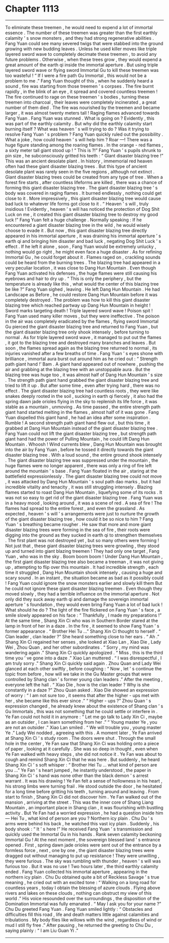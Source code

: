 
# Chapter 1113


---

To eliminate these treemen , he would need to expend a lot of immortal essence .
The number of these treemen was greater than the first earthly calamity ’ s snow monsters , and they had strong regenerative abilities . Fang Yuan could see many severed twigs that were stabbed into the ground growing with new budding leaves .
Unless he used killer moves like triple layered sword wave to completely decimate these treemen , to avoid any future problems .
Otherwise , when these trees grow , they would expend a great amount of the earth qi inside the immortal aperture .
But using triple layered sword wave or flying sword Immortal Gu to kill these treemen was too wasteful !
“ If I were a fire path Gu Immortal , this would not be a problem to me .” Fang Yuan thought of this , when he suddenly heard a sound , fire was starting from those treemen ’ s corpses .
The fire burnt rapidly , in the blink of an eye , it spread and covered countless treemen !
The fire continued to rage on these treemen ’ s bodies , turning these treemen into charcoal , their leaves were completely incinerated , a great number of them died .
The fire was nourished by the treemen and became larger , it was almost twenty meters tall !
Raging flames advanced towards Fang Yuan .
Fang Yuan was stunned .
What is going on ?
Evidently , this was part of the earthly calamity .
But why did the earthly calamity start burning itself ? What was heaven ’ s will trying to do ? Was it trying to resolve Fang Yuan ’ s problem ?
Fang Yuan quickly ruled out the possibility .
What a joke , how could heaven ’ s will help him ?
Roar —!
There was a huge figure standing among the roaring flames .
In the orange - red flames , a sixty meter tall giant stood up !
“ This is ?!” Fang Yuan ’ s pupils shrunk to pin size , he subconsciously gritted his teeth : “ Giant disaster blazing tree !”
This was an ancient desolate plant .
In history , immemorial red heaven often had these giant disaster blazing trees .
But this type of ancient desolate plant was rarely seen in the five regions , although not extinct .
Giant disaster blazing trees could be created from any type of tree . When a forest fire starts , after countless lifeforms are killed , there was a chance of forming this giant disaster blazing tree .
The giant disaster blazing tree ’ s body was covered in raging flames . It burned endlessly , nothing could get close to it . More impressively , this giant disaster blazing tree would cause bad luck to whatever life forms got close to it .
“ Heaven ’ s will , truly insidious ! Evidently , heaven ’ s will has noticed the protection of Dog Shit Luck on me , it created this giant disaster blazing tree to destroy my good luck !”
Fang Yuan felt a huge challenge .
Normally speaking : If he encountered a giant disaster blazing tree in the wild , he would wisely choose to evade it . But now , this giant disaster blazing tree directly appeared in his immortal aperture , it was draining his immortal aperture ’ s earth qi and bringing him disaster and bad luck , negating Dog Shit Luck ’ s effect . If he left it alone , soon , Fang Yuan would be extremely unlucky , nothing would go right , he might even face a huge disaster . As for refining Immortal Gu , he could forget about it .
Flames raged on , crackling sounds could be heard from the burning trees .
The blazing tree had appeared in a very peculiar location , it was close to Dang Hun Mountain .
Even though Fang Yuan activated his defenses , the huge flames were still causing his eyebrows and hair to dry up .
“ This is only the periphery , but the temperature is already like this , what would the center of this blazing tree be like ?” Fang Yuan sighed , leaving .
He left Dang Hun Mountain .
He had Landscape as Before , he could restore Dang Hun Mountain before it was completely destroyed .
The problem was how to kill this giant disaster blazing tree which reached partway up Dang Hun Mountain in height !
Sword marks targeting death !
Triple layered sword wave !
Poison spit !
Fang Yuan used many killer moves , but they were ineffective . The poison in the air was completely eradicated by the flames , flying sword Immortal Gu pierced the giant disaster blazing tree and returned to Fang Yuan , but the giant disaster blazing tree only shook intensely , before turning to normal .
As for triple layered sword wave , it managed to put out the flames , it got to the blazing tree and destroyed many branches and leaves . But soon , the flames spread again as the blazing tree returned to normal , its injuries vanished after a few breaths of time .
Fang Yuan ’ s eyes shone with brilliance , immortal aura burst out around him as he cried out : “ Strength path giant hand !’
Bam .
A giant hand appeared out of nowhere , pushing the air and grabbing at the blazing tree with an unstoppable aura .
But the blazing tree was huge too , it was almost half of Dang Hun Mountain ’ s size .
The strength path giant hand grabbed the giant disaster blazing tree and tried to lift it up .
But after some time , even after trying hard , there was no effect .
The giant disaster blazing tree had countless roots , they were like snakes deeply rooted in the soil , sucking in earth qi fiercely , it also had the spring dawn jade orioles flying in the sky to replenish its life force , it was stable as a mountain , unmoving .
As time passed , the entire strength path giant hand started melting in the flames , almost half of it was gone .
Fang Yuan dispelled this giant hand , he had an idea after some inspiration .
Rumble !
A second strength path giant hand flew out , but this time , it grabbed at Dang Hun Mountain instead of the giant disaster blazing tree .
Fang Yuan could not lift the giant disaster blazing tree , but strength path giant hand had the power of Pulling Mountain , he could lift Dang Hun Mountain .
Whoosh !
Wind currents blew , Dang Hun Mountain was brought into the air by Fang Yuan , before he tossed it directly towards the giant disaster blazing tree .
With a loud sound , the entire ground shook intensely .
The giant disaster blazing tree was suppressed under the mountain , the huge flames were no longer apparent , there was only a ring of fire left around the mountain ’ s base .
Fang Yuan floated in the air , staring at the battlefield expressionlessly .
The giant disaster blazing tree could not move , it was attacked by Dang Hun Mountain ’ s soul path dao marks , but it had incredible vitality and tenacity , it was still struggling intensely .
Blazing flames started to roast Dang Hun Mountain , liquefying some of its rocks .
It was not so easy to get rid of the giant disaster blazing tree .
Fang Yuan was in a heavy mood , looking around , it was a scene of red .
A sea of fire !
The flames had spread to the entire forest , and even the grassland .
As expected , heaven ’ s will ’ s arrangements were just to nurture the growth of the giant disaster blazing tree , how could it be so nice to him ?
Fang Yuan ’ s breathing became rougher .
He saw that more and more giant disaster blazing trees were forming in the sea of fire , their roots were digging into the ground as they sucked in earth qi to strengthen themselves .
The first plant was not destroyed yet , but so many others were forming !
Not just that , these giant disaster blazing trees were growling , they stood up and turned into giant blazing treemen !
They had only one target , Fang Yuan , who was in the sky .
Boom boom boom !
Under Dang Hun Mountain , the first giant disaster blazing tree also became a treeman , it was not giving up , attempting to flip over this mountain .
It had incredible strength , each time it struggled , Dang Hun Mountain shook intensely , causing a huge and scary sound .
In an instant , the situation became as bad as it possibly could !
Fang Yuan could ignore the snow monsters earlier and slowly kill them
But he could not ignore these giant disaster blazing treemen . Even though they moved slowly , they had a terrible influence on the immortal aperture . Not only did they suck away earth qi and damage the sovereign immortal aperture ’ s foundation , they would even bring Fang Yuan a lot of bad luck !
What should he do ?
The light of the fire flickered on Fang Yuan ’ s face , a smile slowly appeared on his face : “ Thankfully , I made my preparations !”
At the same time , Shang Xin Ci who was in Southern Border stared at the lamp in front of her in a daze . In the fire , it seemed to show Fang Yuan ’ s former appearance .
“ Brother Hei Tu …” Shang Xin Ci thought to herself .
“ Clan leader , clan leader ?” She heard something close to her ears .
“ Ah .” Shang Xin Ci regained her senses , she looked at Xiao Lan , Xiao Die , Lady Wei , Zhou Quan , and her other subordinates .
“ Sorry , my mind was wandering again .” Shang Xin Ci quickly apologized .
“ Miss , this is the third time you ’ ve gone into a daze .” Xiao Lan muttered .
“ I was disrespectful , I am truly sorry .” Shang Xin Ci quickly said again .
Zhou Quan and Lady Wei glanced at each other swiftly , before coughing : “ Now , let ’ s continue the topic from before , how will we take in the Gu Master groups that were controlled by Shang clan ’ s former young clan leaders .”
After the meeting , everyone left the hall .
“ Xiao Die , how is the clan leader ? Why is she constantly in a daze ?” Zhou Quan asked .
Xiao Die showed an expression of worry : “ I am not sure too , it seems that after the higher - ups met with her , she became like this ever since .”
“ Higher - ups ?” Zhou Quan ’ s expression changed , he already knew about the existence of Shang clan ’ s Gu Immortals , this was not something that he could settle or interfere in .
Ye Fan could not hold it in anymore : “ Let me go talk to Lady Xin Ci , maybe as an outsider , I can learn something from her .”
“ Young master Ye , you are not an outsider .” Xiao Lan smiled .
“ We will trouble you , young master Ye .” Lady Wei nodded , agreeing with this .
A moment later , Ye Fan arrived at Shang Xin Ci ’ s study room .
The doors were shut .
Through the small hole in the center , Ye Fan saw that Shang Xin Ci was holding onto a piece of paper , looking at it carefully .
She was so deep in thought , even when Ye Fan walked with heavy steps , she did not notice it .
Ye Fan was about to cough and remind Shang Xin Ci that he was here .
But suddenly , he heard Shang Xin Ci ’ s soft whisper : “ Brother Hei Tu … what kind of person are you …”
Ye Fan ’ s heart jumped , he instantly understood , the paper in Shang Xin Ci ’ s hand was none other than the black demon ’ s arrest warrant . It was his drawing !
Ye Fan felt a sense of hollowness in his heart , his strong limbs were turning frail .
He stood outside the door , he hesitated for a long time before gritting his teeth , turning around and leaving .
From start to finish , Shang Xin Ci did not discover him .
Ye Fan walked out of the mansion , arriving at the street . This was the inner core of Shang Liang Mountain , an important place in Shang clan , it was flourishing with bustling activity .
But Ye Fan had a worried expression , he had a question inside him — Hei Tu , what kind of person are you ?
Northern icy plain .
Chu Du ’ s arms were behind his back , he watched this vast icy plain .
Suddenly , his body shook : “ It ’ s here !”
He received Fang Yuan ’ s transmission and quickly used the Immortal Gu in his hands .
Rank seven calamity beckoning Immortal Gu !
At the next moment , the sovereign blessed land ’ s entrance opened .
First , spring dawn jade orioles were sent out of the entrance by a formless force , next , one by one , the giant disaster blazing trees were dragged out without managing to put up resistance !
They were unwilling , they were furious .
The sky was rumbling with thunder , heaven ’ s will was furious too .
But it was no use !
Two hours later , the third earthly calamity ended .
Fang Yuan collected his immortal aperture , appearing in the northern icy plain .
Chu Du obtained quite a bit of Reckless Savage ’ s true meaning , he cried out with an excited tone : “ Walking on a long road for countless years , today I obtain the blessing of azure clouds . Flying above rivers and lakes on these clouds , nothing can obstruct my view of this world .”
His voice resounded over the surroundings , the disposition of the Domination Immortal was fully emanated .
“ May I ask you for your name ?” Chu Du greeted Fang Yuan .
Fang Yuan smiled lightly : “ Obstacles and difficulties fill this road , life and death matters little against calamities and tribulations . My body flies like willows with the wind , regardless of wind or mud I still fly free .”
After pausing , he returned the greeting to Chu Du , saying plainly : “ I am Liu Guan Yi .”

---

